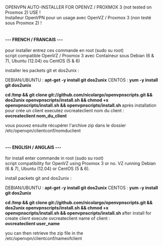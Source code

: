 OPENVPN AUTO-INSTALLER FOR OPENVZ / PROXMOX 3 (not tested on Proxmox 2) USE !<br />
Installeur OpenVPN pour un usage avec OpenVZ / Proxmox 3 (non testé sous Proxmox 2) !<br />
<br />
<h4>--- FRENCH / FRANCAIS ---</h4>

pour installer entrez ces commande en root (sudo su root)<br />
script compatible OpenVZ / Proxmox 3 avec Containeur sous Debian (6 & 7), Ubuntu (12.04) ou CentOS (5 & 6)

installer les packets git et dos2unix :

DEBIAN/UBUNTU : <b>apt-get -y install git dos2unix</b>
CENTOS : <b>yum -y install git dos2unix</b>

<b>cd /tmp && git clone git://github.com/nicolargo/openvpnscripts.git && dos2unix openvpnscripts/install.sh && chmod +x openvpnscripts/install.sh  && openvpnscripts/install.sh
</b>
après installation pour crée un client executez ovcreateclient nom du client :<br />
<b>ovcreateclient nom_du_client</b>

vous pouvez ensuite récupérer l'archive zip dans le dossier /etc/openvpn/clientconf/nomduclient
<br />
<br />
<h4>--- ENGLISH / ANGLAIS ---</h4>

for install enter commande in root (sudo su root)<br />
script compatibility for OpenVZ using Proxmox 3 or no. VZ running Debian (6 & 7), Ubuntu (12.04) or CentOS (5 & 6).

install packets git and dos2unix :

DEBIAN/UBUNTU : <b>apt-get -y install git dos2unix</b>
CENTOS : <b>yum -y install git dos2unix</b>

<b>cd /tmp && git clone git://github.com/nicolargo/openvpnscripts.git && dos2unix openvpnscripts/install.sh && chmod +x openvpnscripts/install.sh  && openvpnscripts/install.sh
</b>
after install for create client execute ovcreateclient name of client :<br />
<b>ovcreateclient user_name</b>

you can then retrieve the zip file in the /etc/openvpn/clientconf/nameofclient
